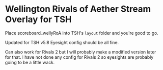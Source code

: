 # Wellington Rivals of Aether Stream Overlay for TSH

Place scoreboard_wellyRoA into TSH's `layout` folder and you're good to go.

Updated for TSH v5.8
Eyesight config should be all fine.

Can also work for Rivals 2 but I will probably make a modified version later for that. I have not done any config for Rivals 2 so eyesights are probably going to be a little wack.
